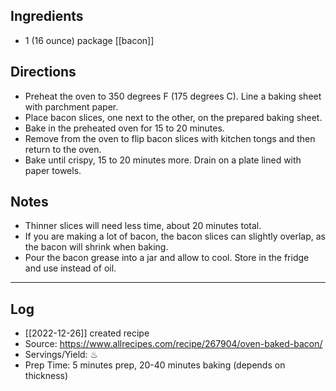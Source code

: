 ## Ingredients
- 1 (16 ounce) package [[bacon]]

## Directions
- Preheat the oven to 350 degrees F (175 degrees C). Line a baking sheet with parchment paper.
- Place bacon slices, one next to the other, on the prepared baking sheet.
- Bake in the preheated oven for 15 to 20 minutes.
- Remove from the oven to flip bacon slices with kitchen tongs and then return to the oven.
- Bake until crispy, 15 to 20 minutes more. Drain on a plate lined with paper towels.


## Notes
- Thinner slices will need less time, about 20 minutes total. 
- If you are making a lot of bacon, the bacon slices can slightly overlap, as the bacon will shrink when baking.
- Pour the bacon grease into a jar and allow to cool. Store in the fridge and use instead of oil. 
---
## Log
- [[2022-12-26]] created recipe
- Source:  https://www.allrecipes.com/recipe/267904/oven-baked-bacon/
- Servings/Yield:  ♨
- Prep Time:  5 minutes prep, 20-40 minutes baking (depends on thickness)
